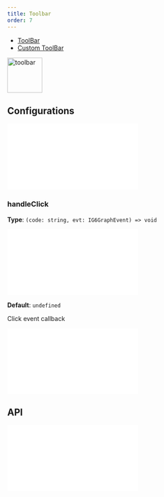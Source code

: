 ```yaml
---
title: Toolbar
order: 7
---
```


- [ToolBar](/en/examples/tool/toolbar/#toolbar)
- [Custom ToolBar](/en/examples/tool/toolbar/#self-toolbar)

<img alt="toolbar" src="https://mdn.alipayobjects.com/huamei_qa8qxu/afts/img/A*B5s4Q6oxrNIAAAAAAAAAAAAADmJ7AQ/original" height='80'/>

## Configurations

<embed src="../../common/IPluginBaseConfig.en.md"></embed>

### handleClick

**Type**: `(code: string, evt: IG6GraphEvent) => void`

<embed src="../../common/IG6GraphEvent.en.md"></embed>

**Default**: `undefined`

Click event callback

<embed src="../../common/PluginGetContent.en.md"></embed>

## API

<embed src="../../common/PluginAPIDestroy.en.md"></embed>
